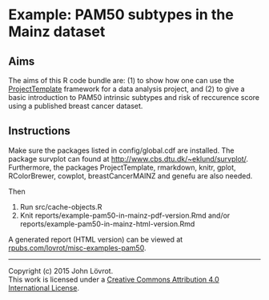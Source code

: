 Example: PAM50 subtypes in the Mainz dataset
============================================

Aims
----

The aims of this R code bundle are: (1) to show how one can use the [ProjectTemplate](http://projecttemplate.net/) framework for a data analysis project, and (2) to give a basic introduction to PAM50 intrinsic subtypes and risk of reccurence score using a published breast cancer dataset.

Instructions
------------

Make sure the packages listed in config/global.cdf are installed. The package survplot can found at http://www.cbs.dtu.dk/~eklund/survplot/. Furthermore, the packages ProjectTemplate, rmarkdown, knitr, gplot, RColorBrewer, cowplot, breastCancerMAINZ and genefu are also needed.

Then

1. Run src/cache-objects.R
2. Knit reports/example-pam50-in-mainz-pdf-version.Rmd and/or  
   reports/example-pam50-in-mainz-html-version.Rmd

A generated report (HTML version) can be viewed at [rpubs.com/lovrot/misc-examples-pam50](http://rpubs.com/lovrot/misc-examples-pam50).

- - -

Copyright (c) 2015 John Lövrot.  
This work is licensed under a [Creative Commons Attribution 4.0 International License](http://creativecommons.org/licenses/by/4.0/).
